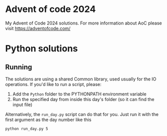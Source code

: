 # Advent of code 2024
My Advent of Code 2024 solutions. For more information about AoC please visit https://adventofcode.com/

# Python solutions

## Running
The solutions are using a shared Common library, used usually for the IO operations. If you'd like to run a script, please:
1. Add the `Python` folder to the PYTHONPATH environment variable
2. Run the specified day from inside this day's folder (so it can find the input file)

Alternatively, the `run_day.py` script can do that for you. Just run it with the first argument as the day number like this
```
python run_day.py 5
```
